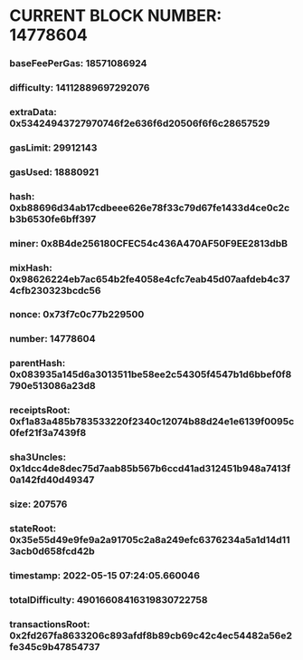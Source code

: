 # CURRENT BLOCK NUMBER: 14778604

### baseFeePerGas: 18571086924
### difficulty: 14112889697292076
### extraData: 0x53424943727970746f2e636f6d20506f6f6c28657529
### gasLimit: 29912143
### gasUsed: 18880921
### hash: 0xb88696d34ab17cdbeee626e78f33c79d67fe1433d4ce0c2cb3b6530fe6bff397
### miner: 0x8B4de256180CFEC54c436A470AF50F9EE2813dbB
### mixHash: 0x98626224eb7ac654b2fe4058e4cfc7eab45d07aafdeb4c374cfb230323bcdc56
### nonce: 0x73f7c0c77b229500
### number: 14778604
### parentHash: 0x083935a145d6a3013511be58ee2c54305f4547b1d6bbef0f8790e513086a23d8
### receiptsRoot: 0xf1a83a485b783533220f2340c12074b88d24e1e6139f0095c0fef21f3a7439f8
### sha3Uncles: 0x1dcc4de8dec75d7aab85b567b6ccd41ad312451b948a7413f0a142fd40d49347
### size: 207576
### stateRoot: 0x35e55d49e9fe9a2a91705c2a8a249efc6376234a5a1d14d113acb0d658fcd42b
### timestamp: 2022-05-15 07:24:05.660046
### totalDifficulty: 49016608416319830722758
### transactionsRoot: 0x2fd267fa8633206c893afdf8b89cb69c42c4ec54482a56e2fe345c9b47854737
